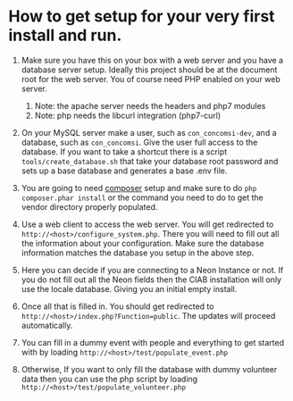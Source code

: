 # How to get setup for your very first install and run.

1. Make sure you have this on your box with a web server and you have a database server setup. Ideally this project should be at the document root for the web server. You of course need PHP enabled on your web server.
    1. Note: the apache server needs the headers and php7 modules
    1. Note: php needs the libcurl integration (php7-curl)

1. On your MySQL server make a user, such as `con_concomsi-dev`, and a database, such as `con_concomsi`. Give the user full access to the database.  If you want to take a shortcut there is a script `tools/create_database.sh` that take your database root password and sets up a base database and generates a base .env file.

1. You are going to need [composer](https://getcomposer.org/download/) setup and make sure to do `php composer.phar install` or the command you need to do to get the vendor directory properly populated.

1. Use a web client to access the web server. You will get redirected to `http://<host>/configure_system.php`. There you will need to fill out all the information about your configuration. Make sure the database information matches the database you setup in the above step.

1. Here you can decide if you are connecting to a Neon Instance or not. If you do not fill out all the Neon fields then the CIAB installation will only use the locale database. Giving you an initial empty install.

1. Once all that is filled in. You should get redirected to `http://<host>/index.php?Function=public`. The updates will proceed automatically.

1. You can fill in a dummy event with people and everything to get started with by loading `http://<host>/test/populate_event.php`

1. Otherwise, If you want to only fill the database with dummy volunteer data then you can use the php script by loading `http://<host>/test/populate_volunteer.php`
